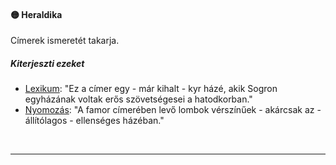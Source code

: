 #### 🟡 Heraldika

Címerek ismeretét takarja.

##### Kiterjeszti ezeket

- [Lexikum](../kepzettsegek.tudomanyos/lexikum.md): "Ez a címer egy - már kihalt - kyr házé, akik Sogron egyházának voltak erős szövetségesei a hatodkorban."
- [Nyomozás](../kepzettsegek.vilagi/nyomozas.md): "A famor címerében levő lombok vérszínűek - akárcsak az - állítólagos - ellenséges házéban."

<br />

---

